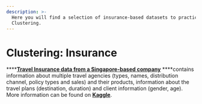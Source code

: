 ```yaml
---
description: >-
  Here you will find a selection of insurance-based datasets to practice
  Clustering.
---
```


# Clustering: Insurance

\*\*\*\*[**Travel Insurance data from a Singapore-based company**](https://github.com/MaurissaCM/Decoded-DA-Datastore/raw/master/data/travel-insurance.zip) ****contains information about multiple travel agencies \(types, names, distribution channel, policy types and sales\) and their products,  information about the travel plans \(destination, duration\) and client information \(gender, age\). More information can be found on [**Kaggle**](https://www.kaggle.com/mhdzahier/travel-insurance).

